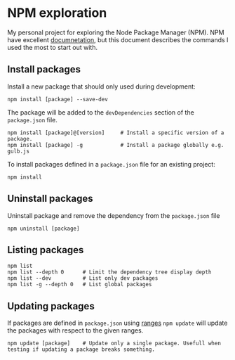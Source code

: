# NPM exploration
My personal project for exploring the Node Package Manager (NPM). 
NPM have excellent [documnetation](https://docs.npmjs.com/getting-started/what-is-npm), but this document
describes the commands I used the most to start out with.

## Install packages
Install a new package that should only used during development: 

    npm install [package] --save-dev

The package will be added to the `devDependencies` section of the `package.json` file.

    npm install [package]@[version]     # Install a specific version of a package.
    npm install [package] -g            # Install a package globally e.g. gulb.js

To install packages defined in a `package.json` file for an existing project:

    npm install

## Uninstall packages
Uninstall package and remove the dependency from the `package.json` file

    npm uninstall [package]

## Listing packages
    npm list
    npm list --depth 0      # Limit the dependency tree display depth
    npm list --dev          # List only dev packages
    npm list -g --depth 0   # List global packages
    
## Updating packages
If packages are defined in `package.json` using [ranges](https://docs.npmjs.com/getting-started/semantic-versioning#semver-for-consumers)
`npm update` will update the packages with respect to the given ranges.  

    npm update [package]    # Update only a single package. Usefull when testing if updating a package breaks something.